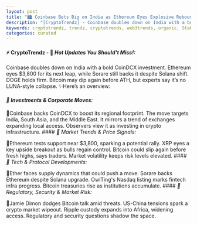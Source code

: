 ```yaml
---
layout: post
title: "🏙️ Coinbase Bets Big on India as Ethereum Eyes Explosive Rebound"
description: "[CryptoTrendz] - Coinbase doubles down on India with a bold CoinDCX investment. Ethereum eyes $3,800 for its next leap, while Sorare still backs it despite Solana shift. DOGE holds firm. Bitcoin may dip again before ATH, but experts say it’s no LUNA-style collapse."
keywords: cryptotrendz, trendz, cryptotrends, web3trends, organic, Stablecoin, Bitcoin, XRP, CEO, Ethereum, India, Crypto, Market, Asia, FTX
categories: curated
---
```


#### ⚡ CryptoTrendz - 📌 *Hot Updates You Should't Miss!:*

Coinbase doubles down on India with a bold CoinDCX investment. Ethereum eyes $3,800 for its next leap, while Sorare still backs it despite Solana shift. DOGE holds firm. Bitcoin may dip again before ATH, but experts say it’s no LUNA-style collapse. ✨Here’s an overview:


#### *🔖  Investments & Corporate Moves:*  

🔹Coinbase backs CoinDCX to boost its regional footprint. The move targets India, South Asia, and the Middle East. It mirrors a trend of exchanges expanding local access. Observers view it as investing in crypto infrastructure. #### *🔖  Market Trends & Price Signals:*  

🔹Ethereum tests support near $3,800, sparking a potential rally. XRP eyes a key upside breakout as bulls regain control. Bitcoin could slip again before fresh highs, says traders. Market volatility keeps risk levels elevated. #### *🔖  Tech & Protocol Developments:*  

🔹Ether faces supply dynamics that could push a move. Sorare backs Ethereum despite Solana upgrade. OwlTing's Nasdaq listing marks fintech infra progress. Bitcoin treasuries rise as institutions accumulate. #### *🔖  Regulatory, Security & Market Risk:*  

🔹Jamie Dimon dodges Bitcoin talk amid threats. US-China tensions spark a crypto market wipeout. Ripple custody expands into Africa, widening access. Regulatory and security questions shadow the space.